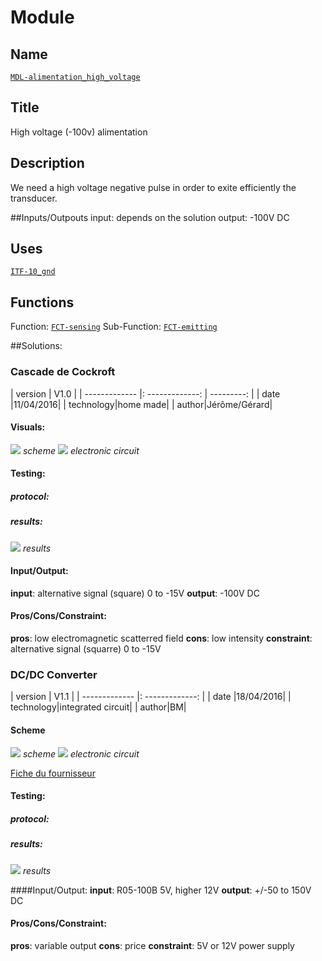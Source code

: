 # Module

## Name
[`MDL-alimentation_high_voltage`]()

## Title
High voltage (-100v) alimentation

## Description
We need a high voltage negative pulse in order to exite efficiently the transducer.

##Inputs/Outpouts
input: depends on the solution
output: -100V DC

## Uses
[`ITF-10_gnd`](../../interfaces/ITF-10_gnd)

## Functions
Function: [`FCT-sensing`](../../functions/FCT-sensing)
Sub-Function:  [`FCT-emitting`](../../functions/FCT-emitting)

##Solutions: 

### Cascade de Cockroft

| version      | V1.0 |
| ------------- |: -------------: | ---------: |
| date     |11/04/2016|
| technology|home made|
| author|Jérôme/Gérard|

#### Visuals:

![](ioscheme.jpg)
*scheme*
![](circuit.jpg)
*electronic circuit*

#### Testing:

##### protocol:
##### results:

![](ioscheme.jpg)
*results*

#### Input/Output: 
**input**: alternative signal (square) 0 to -15V
**output**: -100V DC

#### Pros/Cons/Constraint:
**pros**: low electromagnetic scatterred field
**cons**: low intensity
**constraint**: alternative signal (squarre) 0 to -15V



### DC/DC Converter

| version      | V1.1 |
| ------------- |: -------------: |
| date     |18/04/2016|
| technology|integrated circuit|
| author|BM|

#### Scheme
![](ioscheme.jpg)
*scheme*
![](circuit.jpg)
*electronic circuit*

[Fiche du fournisseur](http://www.digikey.fr/product-detail/fr/recom-power/R05-100B/945-2051-5-ND/3776798)
#### Testing:

##### protocol:
##### results:

![](ioscheme.jpg)
*results*

####Input/Output: 
**input**: R05-100B 5V, higher 12V
**output**: +/-50 to 150V DC

#### Pros/Cons/Constraint:
**pros**: variable output
**cons**: price
**constraint**: 5V or 12V power supply

